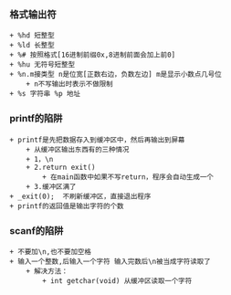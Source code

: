 ### 格式输出符
    + %hd 短整型
    + %ld 长整型
    + %# 按照格式[16进制前缀0x,8进制前面会加上前0]
    + %hu 无符号短整型
    + %n.m接类型 n是位宽[正数右边，负数左边] m是显示小数点几号位
        + n不写输出时表示不做限制
    + %s 字符串 %p 地址
### printf的陷阱
    + printf是先把数据存入到缓冲区中，然后再输出到屏幕
        + 从缓冲区输出东西有的三种情况
        + 1，\n
        + 2.return exit()
            + 在main函数中如果不写return，程序会自动生成一个
        + 3.缓冲区满了
    + _exit(0);  不刷新缓冲区，直接退出程序
    + printf的返回值是输出字符的个数   
### scanf的陷阱
    + 不要加\n,也不要加空格
    + 输入一个整数,后输入一个字符 输入完数后\n被当成字符读取了
        + 解决方法：
            + int getchar(void) 从缓冲区读取一个字符